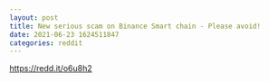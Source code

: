 ```yaml
--- 
layout: post 
title: New serious scam on Binance Smart chain - Please avoid! 
date: 2021-06-23 1624511847 
categories: reddit 
--- 
```

https://redd.it/o6u8h2